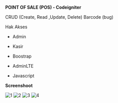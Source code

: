 **POINT OF SALE (POS) - Codeigniter**

CRUD (Create, Read ,Update, Delete)
Barcode (bug)

Hak Akses
- Admin
- Kasir

- Boostrap
- AdminLTE
- Javascript

**Screenshoot**


![1](https://user-images.githubusercontent.com/33409476/81974915-71432f80-9650-11ea-9d6e-60368a8f4876.png)
![2](https://user-images.githubusercontent.com/33409476/81974918-730cf300-9650-11ea-8c01-f4d64ca4d0a5.png)
![3](https://user-images.githubusercontent.com/33409476/81974920-743e2000-9650-11ea-96d1-33c18c909805.png)
![4](https://user-images.githubusercontent.com/33409476/81974923-74d6b680-9650-11ea-864d-d5faa1259765.png)

